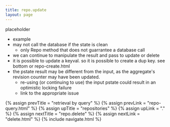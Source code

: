 ```yaml
---
title: repo.update
layout: page
---
```


placeholder

- example
- may not call the database if the state is clean
  - only Repo method that does not guarrantee a database call
- we can continue to manipulate the result and pass to update or
  delete
- it is possible to update a keyval. so it is possible to create a dup
  key. see bottom or repo-create.html
- the pstate result may be different from the input, as the
  aggregate's revision counter may have been updated.
  - re-using (or continuing to use) the input pstate could result in an
    optimistic locking failure
  - link to the appropriate issue

{% assign prevTitle = "retrieval by query" %}
{% assign prevLink = "repo-query.html" %}
{% assign upTitle = "repositories" %}
{% assign upLink = "." %}
{% assign nextTitle = "repo.delete" %}
{% assign nextLink = "delete.html" %}
{% include navigate.html %}
